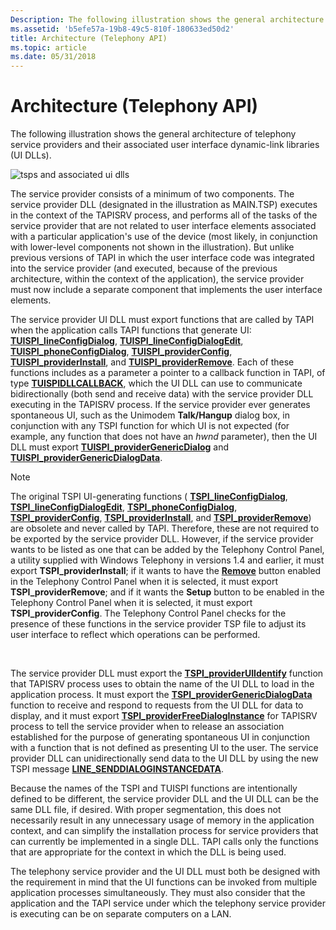 ```yaml
---
Description: The following illustration shows the general architecture of telephony service providers and their associated user interface dynamic-link libraries (UI DLLs).
ms.assetid: 'b5efe57a-19b8-49c5-810f-180633ed50d2'
title: Architecture (Telephony API)
ms.topic: article
ms.date: 05/31/2018
---
```


# Architecture (Telephony API)

The following illustration shows the general architecture of telephony service providers and their associated user interface dynamic-link libraries (UI DLLs).

![tsps and associated ui dlls](images/spuidl01.png)

The service provider consists of a minimum of two components. The service provider DLL (designated in the illustration as MAIN.TSP) executes in the context of the TAPISRV process, and performs all of the tasks of the service provider that are not related to user interface elements associated with a particular application's use of the device (most likely, in conjunction with lower-level components not shown in the illustration). But unlike previous versions of TAPI in which the user interface code was integrated into the service provider (and executed, because of the previous architecture, within the context of the application), the service provider must now include a separate component that implements the user interface elements.

The service provider UI DLL must export functions that are called by TAPI when the application calls TAPI functions that generate UI: [**TUISPI\_lineConfigDialog**](/windows/win32/api/tspi/nf-tspi-tuispi_lineconfigdialog), [**TUISPI\_lineConfigDialogEdit**](/windows/win32/api/tspi/nf-tspi-tuispi_lineconfigdialogedit), [**TUISPI\_phoneConfigDialog**](/windows/win32/api/tspi/nf-tspi-tuispi_phoneconfigdialog), [**TUISPI\_providerConfig**](/windows/win32/api/tspi/nf-tspi-tuispi_providerconfig), [**TUISPI\_providerInstall**](/windows/win32/api/tspi/nf-tspi-tuispi_providerinstall), and [**TUISPI\_providerRemove**](/windows/win32/api/tspi/nf-tspi-tuispi_providerremove). Each of these functions includes as a parameter a pointer to a callback function in TAPI, of type [**TUISPIDLLCALLBACK**](/windows/win32/api/tspi/nc-tspi-tuispidllcallback), which the UI DLL can use to communicate bidirectionally (both send and receive data) with the service provider DLL executing in the TAPISRV process. If the service provider ever generates spontaneous UI, such as the Unimodem **Talk/Hangup** dialog box, in conjunction with any TSPI function for which UI is not expected (for example, any function that does not have an *hwnd* parameter), then the UI DLL must export [**TUISPI\_providerGenericDialog**](/windows/win32/api/tspi/nf-tspi-tuispi_providergenericdialog) and [**TUISPI\_providerGenericDialogData**](/windows/win32/api/tspi/nf-tspi-tuispi_providergenericdialogdata).

> [!Note]  
> The original TSPI UI-generating functions ( [**TSPI\_lineConfigDialog**](/windows/win32/api/tspi/nf-tspi-tspi_lineconfigdialog), [**TSPI\_lineConfigDialogEdit**](/windows/win32/api/tspi/nf-tspi-tspi_lineconfigdialogedit), [**TSPI\_phoneConfigDialog**](/windows/win32/api/tspi/nf-tspi-tspi_phoneconfigdialog), [**TSPI\_providerConfig**](/windows/win32/api/tspi/nf-tspi-tspi_providerconfig), [**TSPI\_providerInstall**](/windows/win32/api/tspi/nf-tspi-tspi_providerinstall), and [**TSPI\_providerRemove**](/windows/win32/api/tspi/nf-tspi-tspi_providerremove)) are obsolete and never called by TAPI. Therefore, these are not required to be exported by the service provider DLL. However, if the service provider wants to be listed as one that can be added by the Telephony Control Panel, a utility supplied with Windows Telephony in versions 1.4 and earlier, it must export **TSPI\_providerInstall**; if it wants to have the [**Remove**](/windows/win32/api/tapi3if/nn-tapi3if-itcollection2) button enabled in the Telephony Control Panel when it is selected, it must export **TSPI\_providerRemove**; and if it wants the **Setup** button to be enabled in the Telephony Control Panel when it is selected, it must export **TSPI\_providerConfig**. The Telephony Control Panel checks for the presence of these functions in the service provider TSP file to adjust its user interface to reflect which operations can be performed.

 

The service provider DLL must export the [**TSPI\_providerUIIdentify**](/windows/win32/api/tspi/nf-tspi-tspi_provideruiidentify) function that TAPISRV process uses to obtain the name of the UI DLL to load in the application process. It must export the [**TSPI\_providerGenericDialogData**](/windows/win32/api/tspi/nf-tspi-tspi_providergenericdialogdata) function to receive and respond to requests from the UI DLL for data to display, and it must export [**TSPI\_providerFreeDialogInstance**](/windows/win32/api/tspi/nf-tspi-tspi_providerfreedialoginstance) for TAPISRV process to tell the service provider when to release an association established for the purpose of generating spontaneous UI in conjunction with a function that is not defined as presenting UI to the user. The service provider DLL can unidirectionally send data to the UI DLL by using the new TSPI message [**LINE\_SENDDIALOGINSTANCEDATA**](line-senddialoginstancedata.md).

Because the names of the TSPI and TUISPI functions are intentionally defined to be different, the service provider DLL and the UI DLL can be the same DLL file, if desired. With proper segmentation, this does not necessarily result in any unnecessary usage of memory in the application context, and can simplify the installation process for service providers that can currently be implemented in a single DLL. TAPI calls only the functions that are appropriate for the context in which the DLL is being used.

The telephony service provider and the UI DLL must both be designed with the requirement in mind that the UI functions can be invoked from multiple application processes simultaneously. They must also consider that the application and the TAPI service under which the telephony service provider is executing can be on separate computers on a LAN.

 

 

